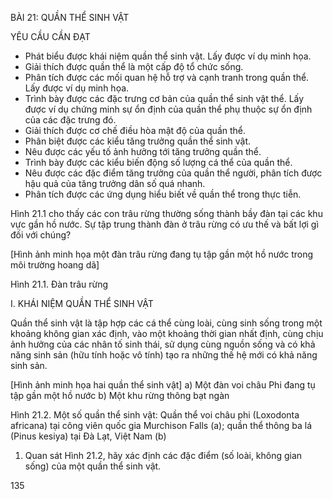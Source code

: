 BÀI 21: QUẦN THỂ SINH VẬT

YÊU CẦU CẦN ĐẠT

- Phát biểu được khái niệm quần thể sinh vật. Lấy được ví dụ minh họa.
- Giải thích được quần thể là một cấp độ tổ chức sống.
- Phân tích được các mối quan hệ hỗ trợ và cạnh tranh trong quần thể. Lấy được ví dụ minh họa.
- Trình bày được các đặc trưng cơ bản của quần thể sinh vật thể. Lấy được ví dụ chứng minh sự ổn định của quần thể phụ thuộc sự ổn định của các đặc trưng đó.
- Giải thích được cơ chế điều hòa mật độ của quần thể.
- Phân biệt được các kiểu tăng trưởng quần thể sinh vật.
- Nêu được các yếu tố ảnh hưởng tới tăng trưởng quần thể.
- Trình bày được các kiểu biến động số lượng cá thể của quần thể.
- Nêu được các đặc điểm tăng trưởng của quần thể người, phân tích được hậu quả của tăng trưởng dân số quá nhanh.
- Phân tích được các ứng dụng hiểu biết về quần thể trong thực tiễn.

Hình 21.1 cho thấy các con trâu rừng thường sống thành bầy đàn tại các khu vực gần hồ nước. Sự tập trung thành đàn ở trâu rừng có ưu thế và bất lợi gì đối với chúng?

[Hình ảnh minh họa một đàn trâu rừng đang tụ tập gần một hồ nước trong môi trường hoang dã]

Hình 21.1. Đàn trâu rừng

I. KHÁI NIỆM QUẦN THỂ SINH VẬT

Quần thể sinh vật là tập hợp các cá thể cùng loài, cùng sinh sống trong một khoảng không gian xác định, vào một khoảng thời gian nhất định, cùng chịu ảnh hưởng của các nhân tố sinh thái, sử dụng cùng nguồn sống và có khả năng sinh sản (hữu tính hoặc vô tính) tạo ra những thế hệ mới có khả năng sinh sản.

[Hình ảnh minh họa hai quần thể sinh vật]
a) Một đàn voi châu Phi đang tụ tập gần một hồ nước
b) Một khu rừng thông bạt ngàn

Hình 21.2. Một số quần thể sinh vật: Quần thể voi châu phi (Loxodonta africana) tại công viên quốc gia Murchison Falls (a); quần thể thông ba lá (Pinus kesiya) tại Đà Lạt, Việt Nam (b)

1. Quan sát Hình 21.2, hãy xác định các đặc điểm (số loài, không gian sống) của một quần thể sinh vật.

135
